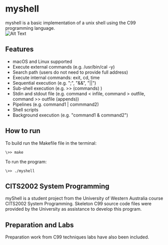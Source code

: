 # myshell

myshell is a basic implementation of a unix shell using the C99 programming language.  
![Alt Text](https://giphy.com/gifs/5QXkxncWSfkOvhwc4F/html5)  

## Features
* macOS and Linux supported 
* Execute external commands (e.g. /usr/bin/cal -y)  
* Search path (users do not need to provide full address)
* Execute internal commands: exit, cd, time
* Sequential execution (e.g. ";", "&&", "||")  
* Sub-shell execution (e.g. >> (commands) )
* Stdin and stdout file (e.g. command < infile, command > outfile, command >> outfile (appends))
* Pipelines (e.g. command1 | commmand2)
* Shell scripts
* Background execution (e.g. "command1 & command2")

## How to run
To build run the Makefile file in the terminal:  
```
\>> make
```  
  
To run the program:  
```
\>> ./myshell
```  

## CITS2002 System Programming
myShell is a student project from the University of Western Australia course CITS2002 System Programming. Skeleton C99 source code files were provided by the University as assistance to develop this program. 

## Preparation and Labs
Preparation work from C99 techniques labs have also been included.
